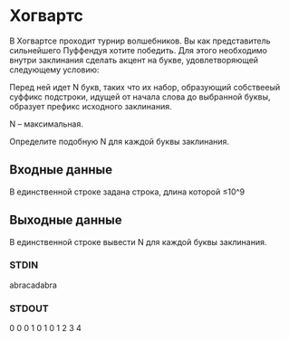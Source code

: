# Хогвартс
В Хогвартсе проходит турнир волшебников. Вы как представитель сильнейшего Пуффендуя хотите победить. Для этого необходимо внутри заклинания сделать
акцент на букве, удовлетворяющей следующему условию:  
  
Перед ней идет N букв, таких что их набор, образующий собствееый суффикс подстроки, идущей от начала слова до выбранной буквы, 
образует префикс исходного заклинания.  
  
N – максимальная.  
  
Определите подобную N для каждой буквы заклинания.

## Входные данные
В единственной строке задана строка, длина которой ≤10^9

## Выходные данные
В единственной строке вывести N для каждой буквы заклинания.

### STDIN
abracadabra

### STDOUT
0 0 0 1 0 1 0 1 2 3 4
